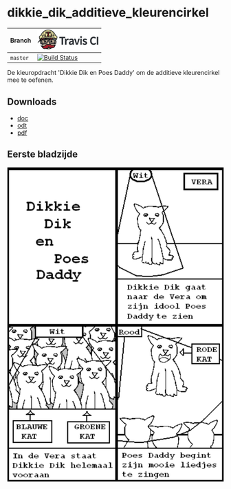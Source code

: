 # dikkie_dik_additieve_kleurencirkel

Branch|[![Travis CI logo](pics/TravisCI.png)](https://travis-ci.org)
---|---
`master`|[![Build Status](https://travis-ci.org/richelbilderbeek/dikkie_dik_additieve_kleurencirkel.svg?branch=master)](https://travis-ci.org/richelbilderbeek/dikkie_dik_additieve_kleurencirkel)

De kleuropdracht 'Dikkie Dik en Poes Daddy' om de additieve kleurencirkel mee te oefenen.

## Downloads

 * [doc](dikkie_dik_en_poes_daddy.doc)
 * [odt](dikkie_dik_en_poes_daddy.odt)
 * [pdf](dikkie_dik_en_poes_daddy.pdf)

## Eerste bladzijde

![](dikkie_dik_en_poes_daddy_1.png)
